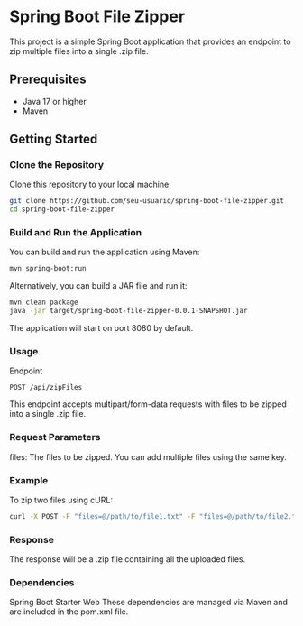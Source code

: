 # Spring Boot File Zipper

This project is a simple Spring Boot application that provides an endpoint to zip multiple files into a single .zip file.

## Prerequisites

- Java 17 or higher
- Maven

## Getting Started

### Clone the Repository

Clone this repository to your local machine:

```bash
git clone https://github.com/seu-usuario/spring-boot-file-zipper.git
cd spring-boot-file-zipper
```

### Build and Run the Application
You can build and run the application using Maven:

```bash
mvn spring-boot:run
```

Alternatively, you can build a JAR file and run it:

```bash
mvn clean package
java -jar target/spring-boot-file-zipper-0.0.1-SNAPSHOT.jar
```

The application will start on port 8080 by default.

### Usage
Endpoint
```
POST /api/zipFiles
```
This endpoint accepts multipart/form-data requests with files to be zipped into a single .zip file.

### Request Parameters
files: The files to be zipped. You can add multiple files using the same key.

### Example
To zip two files using cURL:

```bash
curl -X POST -F "files=@/path/to/file1.txt" -F "files=@/path/to/file2.txt" http://localhost:8080/api/zipFiles --output files.zip
````
### Response
The response will be a .zip file containing all the uploaded files.

### Dependencies
Spring Boot Starter Web
These dependencies are managed via Maven and are included in the pom.xml file.


